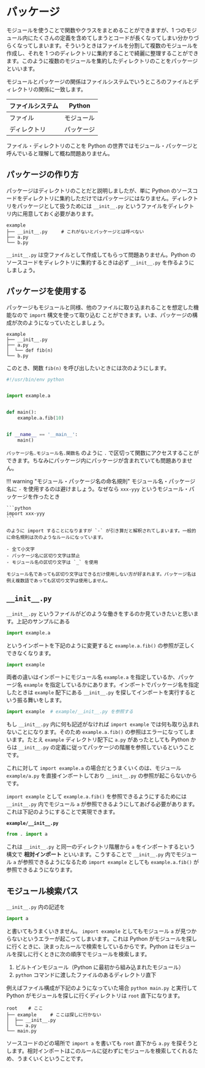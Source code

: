 # パッケージ

モジュールを使うことで関数やクラスをまとめることができますが、1 つのモジュール内にたくさんの定義を含めてしまうとコードが長くなってしまい分かりづらくなってしまいます。そういうときはファイルを分割して複数のモジュールを作成し、それを 1 つのディレクトリに集約することで綺麗に整理することができます。このように複数のモジュールを集約したディレクトリのことをパッケージといいます。

モジュールとパッケージの関係はファイルシステムでいうところのファイルとディレクトリの関係に一致します。

| ファイルシステム | Python     |
|------------------|------------|
| ファイル         | モジュール |
| ディレクトリ     | パッケージ |

ファイル・ディレクトリのことを Python の世界ではモジュール・パッケージと呼んでいると理解して概ね問題ありません。

## パッケージの作り方

パッケージはディレクトリのことだと説明しましたが、単に Python のソースコードをディレクトリに集約しただけではパッケージにはなりません。ディレクトリをパッケージとして扱うためには `__init__.py` というファイルをディレクトリ内に用意しておく必要があります。

```
example
├── __init__.py     # これがないとパッケージとは呼べない
├── a.py
└── b.py
```

`__init__.py` は空ファイルとして作成してもらって問題ありません。Python のソースコードをディレクトリに集約するときは必ず `__init__.py` を作るようにしましょう。

## パッケージを使用する

パッケージもモジュールと同様、他のファイルに取り込まれることを想定した機能なので `import` 構文を使って取り込む
ことができます。いま、パッケージの構成が次のようになっていたとしましょう。

```
example
├── __init__.py
├── a.py
│  └── def fib(n)
└── b.py
```

このとき、関数 `fib(n)` を呼び出したいときには次のようにします。

```python
#!/usr/bin/env python


import example.a


def main():
    example.a.fib(10)


if __name__ == '__main__':
    main()
```

`パッケージ名.モジュール名.関数名` のように `.` で区切って関数にアクセスすることができます。ちなみにパッケージ内にパッケージが含まれていても問題ありません。

!!! warning "モジュール・パッケージ名の命名規則"
    モジュール名・パッケージ名に `-` を使用するのは避けましょう。なぜなら `xxx-yyy` というモジュール・パッケージを作ったとき

    ```python
    import xxx-yyy
    ```

    のように import することになりますが `-` が引き算だと解釈されてしまいます。一般的に命名規則は次のようなルールになっています。

    - 全て小文字
    - パッケージ名に区切り文字は禁止
    - モジュール名の区切り文字は `_` を使用

    モジュール名であっても区切り文字はできるだけ使用しない方が好まれます。パッケージ名は例え複数語であっても区切り文字は使用しません。

## `__init__.py`

`__init__.py` というファイルがどのような働きをするのか見ていきたいと思います。上記のサンプルにある

```python
import example.a
```

というインポートを下記のように変更すると `example.a.fib()` の参照が正しくできなくなります。

```python
import example
```

両者の違いはインポートにモジュール名 `example.a` を指定しているか、パッケージ名 `example` を指定しているかにあります。インポートでパッケージ名を指定したときは `example` 配下にある `__init__.py` を探してインポートを実行するという振る舞いをします。

```python
import example  # example/__init__.py を参照する
```

もし `__init__.py` 内に何も記述がなければ `import example` では何も取り込まれないことになります。そのため `example.a.fib()` の参照はエラーになってしまいます。たとえ `example` ディレクトリ配下に `a.py` があったとしても Python からは `__init__.py` の定義に従ってパッケージの階層を参照しているということです。

これに対して `import example.a` の場合だとうまくいくのは、モジュール `example/a.py` を直接インポートしており `__init__.py` の参照が起こらないからです。

`import example` として `example.a.fib()` を参照できるようにするためには `__init__.py` 内でモジュール `a` が参照できるようにしてあげる必要があります。これは下記のようにすることで実現できます。

**`example/__init__.py`**

```python
from . import a
```

これは `__init__.py` と同一のディレクトリ階層から `a` をインポートするという構文で **相対インポート** といいます。こうすることで `__init__.py` 内でモジュール `a` が参照できるようになるため `import example` としても `example.a.fib()` が参照できるようになります。

## モジュール検索パス

`__init__.py` 内の記述を

```python
import a
```

と書いてもうまくいきません。 `import example` としてもモジュール `a` が見つからないというエラーが起こってしまいます。これは Python がモジュールを探しに行くときに、決まったルールで検索をしているからです。Python はモジュールを探しに行くときに次の順序でモジュールを検索します。

1. ビルトインモジュール（Python に最初から組み込まれたモジュール）
2. `python` コマンドに渡したファイルのあるディレクトリ直下

例えばファイル構成が下記のようになっていた場合 `python main.py` と実行して Python がモジュールを探しに行くディレクトリは `root` 直下になります。

```
root    # ここ
├── example     # ここは探しに行かない
│  ├── __init__.py
│  └── a.py
└── main.py
```

ソースコードのどの場所で `import a` を書いても `root` 直下から `a.py` を探そうとします。相対インポートはこのルールに従わずにモジュールを検索してくれるため、うまくいくということです。
